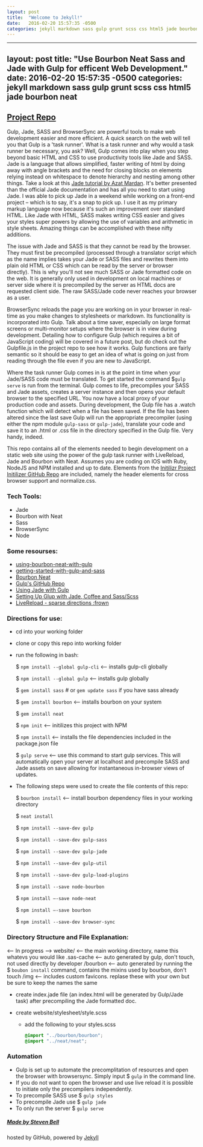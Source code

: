 ```yaml
---
layout: post
title:  "Welcome to Jekyll!"
date:   2016-02-20 15:57:35 -0500
categories: jekyll markdown sass gulp grunt scss css html5 jade bourbon neat
---
```

---
layout: post
title:  "Use Bourbon Neat Sass and Jade with Gulp for efficent Web Development."
date:   2016-02-20 15:57:35 -0500
categories: jekyll markdown sass gulp grunt scss css html5 jade bourbon neat
---

## [Project Repo](https://github.com/thestevenbell/staticWebTemplate-bourbon-neat-jade-sass-browersync)

Gulp, Jade, SASS and BrowserSync are powerful tools to make web development easier and more efficient.  A quick search on the web will tell you that Gulp is a 'task runner'.  What is a task runner and why would a task runner be necessary, you ask?  Well, Gulp comes into play when you step beyond basic HTML and CSS to use productivity tools like Jade and SASS.  Jade is a language that allows simplified, faster writing of html by doing away with angle brackets and the need for closing blocks on elements relying instead on whitespace to denote hierarchy and nesting among other things. Take a look at this [Jade tutorial by Azat Mardan](http://webapplog.com/jade/). It's better presented than the official Jade documentation and has all you need to start using Jade.  I was able to pick up Jade in a weekend while working on a front-end project – which is to say, it's a snap to pick up.  I use it as my primary markup language now because it's such an improvement over standard HTML.  Like Jade with HTML, SASS makes writing CSS easier and gives your styles super powers by allowing the use of variables and arithmetic in style sheets.  Amazing things can be accomplished with these nifty additions.

The issue with Jade and SASS is that they cannot be read by the browser.  They must first be precompiled (processed through a translator script which as the name implies takes your Jade or SASS files and rewrites them into plain old HTML or CSS which can be read by the server or browser directly). This is why you'll not see much SASS or Jade formatted code on the web. It is generally only used in development on local machines or server side where it is precompiled by the server as HTML docs are requested client side.  The raw SASS/Jade code never reaches your browser as a user.

BrowserSync reloads the page you are working on in your browser in real-time as you make changes to stylesheets or markdown.  Its functionality is incorporated into Gulp.   Talk about a time saver, especially on large format screens or multi-monitor setups where the browser is in view during development.  Detailing how to configure Gulp (which requires a bit of JavaScript coding) will be covered in a future post, but do check out the Gulpfile.js in the project repo to see how it works.   Gulp functions are fairly semantic so it should be easy to get an idea of what is going on just from reading through the file even if you are new to JavaScript.

Where the task runner Gulp comes in is at the point in time when your Jade/SASS code must be translated.  To get started the command $`gulp serve` is run from the terminal.  Gulp comes to life, precompiles your SASS and Jade assets, creates a server instance and then opens your default browser to the specified URL. You now have a local proxy of your production code and assets.  During development, the Gulp file has a .watch function which will detect when a file has been saved. If the file has been altered since the last save Gulp will run the appropriate precompiler (using either the npm module `gulp-sass` or `gulp-jade`), translate your code and save it to an .html or .css file in the directory specified in the Gulp file.  Very handy, indeed.

This repo contains all of the elements needed to begin development on a static web site using the power of the gulp task runner with LiveReload, Jade and Bourbon with Neat. Assumes you are coding on IOS with Ruby, NodeJS and NPM installed and up to date. Elements from the [Initilizr Project](http://www.initializr.com/) [Initilizer GitHub Repo](https://github.com/verekia/initializr-template) are included, namely the header elements for cross browser support and normalize.css.

### Tech Tools:
- Jade
- Bourbon with Neat
- Sass
- BrowserSync
- Node

### Some resourses:
- [using-bourbon-neat-with-gulp](https://laravel-news.com/2014/03/using-bourbon-neat-with-gulp/)
- [getting-started-with-gulp-and-sass](http://ryanchristiani.com/getting-started-with-gulp-and-sass/)
- [Bourbon Neat](https://github.com/thoughtbot/neat#requirements)
- [Gulp's GitHub Repo](https://github.com/gulpjs/gulp/blob/master/docs/getting-started.md)
- [Using Jade with Gulp](http://codepen.io/mgmarlow/post/using-jade-with-gulp)
- [Setting Up Glup with Jade, Coffee and Sass/Scss](https://www.codementor.io/development-process/tutorial/how-to-set-up-gulp-beginner-guide)
- [LiveReload - sparse directions :frown](https://www.npmjs.com/package/livereload)

### Directions for use:

- cd into your working folder
- clone or copy this repo into working folder
- run the following in bash:

    $ `npm install --global gulp-cli`         <-- installs gulp-cli globally

    $ `npm install --global gulp` <-- installs gulp globally

    $ `gem install sass`   # or `gem update sass` if you have sass already

    $ `gem install bourbon`  <-- installs bourbon on your system

    $ `gem install neat`

    $ `npm init`  <-- initilizes this project with NPM

    $ `npm install`  <-- installs the file dependencies included in the package.json file

    $ `gulp serve` <-- use this command to start gulp services.  This will automatically
    open your server at localhost and precompile SASS and Jade assets on save allowing for
    instantaneous in-browser views of updates.


- The following steps were used to create the file contents of this repo:

    $ `bourbon install`  <-- install bourbon dependency files in your working directory

    $ `neat install`

    $ `npm install --save-dev gulp`

    $ `npm install --save-dev gulp-sass`

    $ `npm install --save-dev gulp-jade`

    $ `npm install --save-dev gulp-util`

    $ `npm install --save-dev gulp-load-plugins`

    $ `npm install --save node-bourbon`

    $ `npm install —-save node-neat`

    $ `npm install —-save bourbon`

    $ `npm install --save-dev browser-sync`



### Directory Structure and File Explanation:
<-- In progress -->
website/  <-- the main working directory, name this whatevs you would like
  .sas-cache  <-- auto generated by gulp, don't touch, not used directly by developer
  /bourbon  <-- auto generated by running the $ `boubon install` command, contains the mixins used by bourbon, don't touch
  /img  <-- includes custom favicons.  replase these with your own but be sure to keep the names the same

- create index.jade file (an index.html will be generated by Gulp/Jade task) after precompiling the Jade formatted doc.

- create website/stylesheet/style.scss
  - add the following to your styles.scss
     ```scss
     @import "../bourbon/bourbon";
     @import "../neat/neat";


### Automation
- Gulp is set up to automate the precomplitation of resources and open the browser with
browsersync.  Simply input $ `gulp` in the command line.
- If you do not want to open the browser and use live reload it is possible to
initiate only the precompilers independently.
 - To precompile SASS use $ `gulp styles`
 - To precompile Jade use $ `gulp jade`
 - To only run the server $ `gulp serve`

##### [Made by Steven Bell](http://thestevenbell.github.io/)

hosted by GitHub, powered by [Jekyll](http://jekyllrb.com/)

